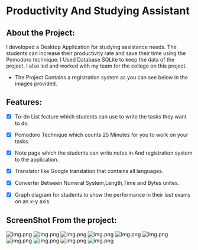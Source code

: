# Productivity And Studying Assistant

## About the Project:

I developed a Desktop Application for studying assistance needs. The students can increase their productivity rate and save their time using the Pomodoro technique. I Used Database SQLite to keep the data of the project. I also led and worked with my team for the college on this project.

+ The Project Contains a registration system as you can see below in the images provided.

## Features:

- [x] To-do List feature which students can use to write the tasks they want to do.

- [x] Pomodoro Technique which counts 25 Minutes for you to work on your tasks.

- [x] Note page which the students can write notes in.And registration system to the application.

- [x] Translator like Google translation that contains all languages.

- [x] Converter Between Numeral System,Length,Time and Bytes unites.

- [x] Graph diagram for students to show the performance in their last exams on an x-y axis.


## ScreenShot From the project:

![img.png](Images/welcome.png)
![img.png](Images/signup.png)
![img.png](Images/login.png)
![img.png](Images/home.png)
![img.png](Images/task.png)
![img.png](Images/pomodoro.png)
![img.png](Images/note.png)
![img.png](Images/convertewr.png)
![img.png](Images/translator.png)
![img.png](Images/graph.png)


